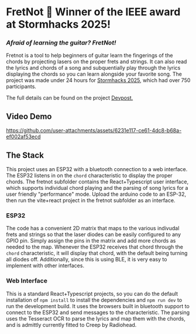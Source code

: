 # FretNot 🏅 Winner of the IEEE award at Stormhacks 2025!
### *Afraid of learning the guitar? FretNot!*

Fretnot is a tool to help beginners of guitar learn the fingerings of the chords by projecting lasers on the proper frets and strings. It can also read the lyrics and chords of a song and subquentially play through the lyrics displaying the chords so you can learn alongside your favorite song. The project was made under 24 hours for [Stormhacks 2025](https://stormhacks2025.devpost.com/), which had over 750 participants.

The full details can be found on the project [Devpost.](https://devpost.com/software/fretnot)

## Video Demo
https://github.com/user-attachments/assets/6231e117-ce61-4dc8-b68a-ef002af53ecd

## The Stack
This project uses an ESP32 with a bluetooth connection to a web interface. The ESP32 listens in on the `chord` characteristic to display the proper chords. The fretnot subfolder contains the React+Typescript user interface, which supports individual chord playing and the parsing of song lyrics for a user friendly "performance" mode.
Upload the arduino code to an ESP-32, then run the vite+react project in the fretnot subfolder as an interface.

### ESP32
The code has a convenient 2D matrix that maps to the various indivudal frets and strings so that the laser diodes can be easily configured to any GPIO pin. Simply assign the pins in the matrix and add more chords as needed to the map. Whenever the ESP32 receives that chord through the `chord` characteristic, it will display that chord, with the default being turning all diodes off. Additionally, since this is using BLE, it is very easy to implement with other interfaces.

### Web Interface
This is a standard React+Typescript projects, so you can do the default installation of `npm install` to install the dependencies and `npm run dev` to run the development build. It uses the browsers built in bluetooth support to connect to the ESP32 and send messages to the characteristic. The parsing uses the Tesseract OCR to parse the lyrics and map them with the chords, and is admittly currently fitted to Creep by Radiohead.
